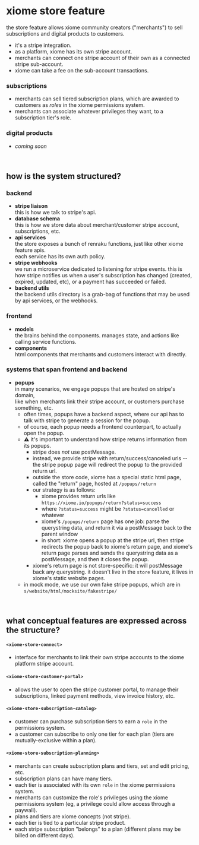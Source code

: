
xiome store feature
===================

the store feature allows xiome community creators ("merchants") to sell subscriptions and digital products to customers.

- it's a stripe integration.
- as a platform, xiome has its own stripe account.
- merchants can connect one stripe account of their own as a connected stripe sub-account.
- xiome can take a fee on the sub-account transactions.

### subscriptions

- merchants can sell tiered subscription plans, which are awarded to customers as *roles* in the xiome permissions system.
- merchants can associate whatever privileges they want, to a subscription tier's role.

### digital products

- *coming soon*

<br/>

how is the system structured?
-----------------------------

### backend
- **stripe liaison**  
  this is how we talk to stripe's api.
- **database schema**  
  this is how we store data about merchant/customer stripe account, subscriptions, etc.
- **api services**  
  the store exposes a bunch of renraku functions, just like other xiome feature apis.  
  each service has its own auth policy.  
- **stripe webhooks**  
  we run a microservice dedicated to listening for stripe events. this is how stripe notifies us when a user's subscription has changed (created, expired, updated, etc), or a payment has succeeded or failed.
- **backend utils**  
  the backend utils directory is a grab-bag of functions that may be used by api services, or the webhooks.

### frontend
- **models**  
  the brains behind the components. manages state, and actions like calling service functions.
- **components**  
  html components that merchants and customers interact with directly.

### systems that span frontend and backend
- **popups**  
  in many scenarios, we engage popups that are hosted on stripe's domain,  
  like when merchants link their stripe account, or customers purchase something, etc.  
  - often times, popups have a backend aspect, where our api has to talk with stripe to generate a session for the popup.
  - of course, each popup needs a frontend counterpart, to actually open the popup.
  - ⚠️ it's important to understand how stripe returns information from its popups.
    - stripe does *not* use postMessage.
    - instead, we provide stripe with return/success/canceled urls -- the stripe popup page will redirect the popup to the provided return url.
    - outside the store code, xiome has a special static html page, called the "return" page, hosted at `/popups/return`
    - our strategy is as follows:
      - xiome provides return urls like `https://xiome.io/popups/return?status=success`
      - where `?status=success` might be `?status=cancelled` or whatever
      - xiome's `/popups/return` page has one job: parse the querystring data, and return it via a postMessage back to the parent window
      - in short: xiome opens a popup at the stripe url, then stripe redirects the popup back to xiome's return page, and xiome's return page parses and sends the querystring data as a postMessage, and then it closes the popup.
    - xiome's return page is not store-specific: it will postMessage back any querystring. it doesn't live in the `store` feature, it lives in xiome's static website pages.
  - in mock mode, we use our own fake stripe popups, which are in `s/website/html/mocksite/fakestripe/`

<br/>

what conceptual features are expressed across the structure?
------------------------------------------------------------

#### `<xiome-store-connect>`
- interface for merchants to link their own stripe accounts to the xiome platform stripe account.

#### `<xiome-store-customer-portal>`
- allows the user to open the stripe customer portal, to manage their subscriptions, linked payment methods, view invoice history, etc.

#### `<xiome-store-subscription-catalog>`
- customer can purchase subscription tiers to earn a `role` in the permissions system.
- a customer can subscribe to only one tier for each plan (tiers are mutually-exclusive within a plan).

#### `<xiome-store-subscription-planning>`
- merchants can create subscription plans and tiers, set and edit pricing, etc.
- subscription plans can have many tiers.
- each tier is associated with its own `role` in the xiome permissions system.
- merchants can customize the role's privileges using the xiome permissions system (eg, a privilege could allow access through a paywall).
- plans and tiers are xiome concepts (not stripe).
- each tier is tied to a particular stripe product.
- each stripe subscription "belongs" to a plan (different plans may be billed on different days).
